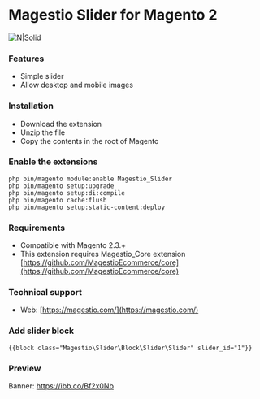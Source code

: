# Magestio Slider for Magento 2

[![N|Solid](https://magestio.com/wp-content/uploads/logo_web_r.png)](https://magestio.com)

### Features

* Simple slider
* Allow desktop and mobile images


### Installation

* Download the extension
* Unzip the file
* Copy the contents in the root of Magento


### Enable the extensions

```
php bin/magento module:enable Magestio_Slider
php bin/magento setup:upgrade
php bin/magento setup:di:compile
php bin/magento cache:flush
php bin/magento setup:static-content:deploy
```

### Requirements

* Compatible with Magento 2.3.+
* This extension requires Magestio_Core extension [https://github.com/MagestioEcommerce/core](https://github.com/MagestioEcommerce/core)

### Technical support

* Web: [https://magestio.com/](https://magestio.com/)

### Add slider block
```
{{block class="Magestio\Slider\Block\Slider\Slider" slider_id="1"}}
```

### Preview
Banner:
https://ibb.co/Bf2x0Nb

